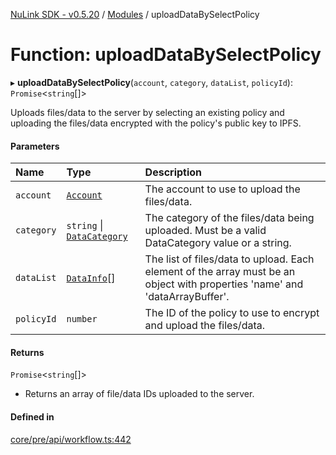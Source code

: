 [NuLink SDK - v0.5.20](../README.md) / [Modules](../modules.md) / uploadDataBySelectPolicy

# Function: uploadDataBySelectPolicy

▸ **uploadDataBySelectPolicy**(`account`, `category`, `dataList`, `policyId`): `Promise`<`string`[]\>

Uploads files/data to the server by selecting an existing policy and uploading the files/data encrypted with the policy's public key to IPFS.

#### Parameters

| Name | Type | Description |
| :------ | :------ | :------ |
| `account` | [`Account`](../classes/Account.md) | The account to use to upload the files/data. |
| `category` | `string` \| [`DataCategory`](../enums/DataCategory.md) | The category of the files/data being uploaded. Must be a valid DataCategory value or a string. |
| `dataList` | [`DataInfo`](../types/DataInfo.md)[] | The list of files/data to upload. Each element of the array must be an object with properties 'name' and 'dataArrayBuffer'. |
| `policyId` | `number` | The ID of the policy to use to encrypt and upload the files/data. |

#### Returns

`Promise`<`string`[]\>

- Returns an array of file/data IDs uploaded to the server.

#### Defined in

[core/pre/api/workflow.ts:442](https://github.com/NuLink-network/nulink-sdk/blob/e6138bf/src/core/pre/api/workflow.ts#L442)
